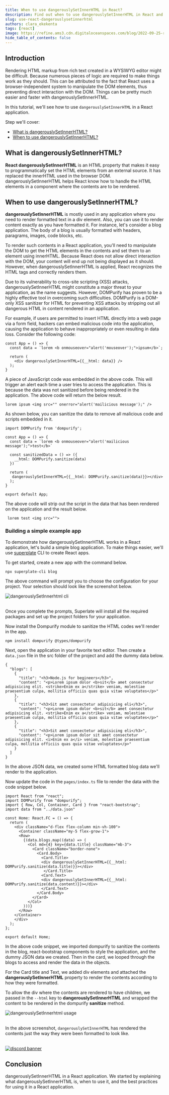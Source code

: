 ```yaml
---
title: When to use dangerouslySetInnerHTML in React?
description: Find out when to use dangerouslySetInnerHTML in React and how it can help avoid XSS attacks.
slug: use-react-dangerouslysetinnerhtml
authors: clara_ekekenta
tags: [react]
image: https://refine.ams3.cdn.digitaloceanspaces.com/blog/2022-09-25-react-dangerouslyInnerhtml/social.png
hide_table_of_contents: false
---
```





## Introduction
Rendering HTML markup from rich text created in a WYSIWYG editor might be difficult. Because numerous pieces of logic are required to make things work as they should. This can be attributed to the fact that React uses a browser-independent system to manipulate the DOM elements, thus preventing direct interaction with the DOM. Things can be pretty much easier and faster with dangerouslySetInnerHTML.

In this tutorial, we'll see how to use `dangerouslySetInnerHTML` in a React application.

Step we'll cover:
- [What is dangerouslySetInnerHTML?](#what-is-dangerouslysetinnerhtml)
- [When to use dangerouslySetInnerHTML?](#when-to-use-dangerouslysetinnerhtml)

## What is dangerouslySetInnerHTML?
**React dangerouslySetInnerHTML** is an HTML property that makes it easy to programmatically set the HTML elements from an external source. It has replaced the innerHTML used in the browser DOM.
dangerouslySetInnerHTML helps React know how to handle the HTML elements in a component where the contents are to be rendered.

## When to use dangerouslySetInnerHTML?
**dangerouslySetInnerHTML** is mostly used in any application where you need to render formatted text in a div element. Also, you can use it to render content exactly as you have formatted it. For instance, let's consider a blog application. The body of a blog is usually formatted with headers, paragrams, images, code blocks, etc.

To render such contents in a React application, you'll need to manipulate the DOM to get the HTML elements in the contents and set them to an element using innerHTML. Because React does not allow direct interaction with the DOM, your content will end up not being displayed as it should. However, when dangerouslySetInnerHTML is applied, React recognizes the HTML tags and correctly renders them.

Due to its vulnerability to cross-site scripting (XSS) attacks, dangerouslySetInnerHTML might constitute a major threat to your application, as the name suggests. However, DOMPurify has proven to be a highly effective tool in overcoming such difficulties. DOMPurify is a DOM-only XSS sanitizer for HTML for preventing XSS attacks by stripping out all dangerous HTML in content rendered in an application.

For example, if users are permitted to insert HTML directly into a web page via a form field, hackers can embed malicious code into the application, causing the application to behave inappropriately or even resulting in data loss. Consider the following code:

```tsx
const App = () => {
  const data = `lorem <b onmouseover="alert('mouseover');">ipsum</b>`;

  return (
    <div dangerouslySetInnerHTML={{__html: data}} />
  );
}
```
A piece of JavaScript code was embedded in the above code. This will trigger an alert each time a user tries to access the application. This is because the data was not sanitized before being rendered in the application. The above code will return the below result.

```tsx
lorem ipsum <img src="" onerror="alert('mailicious message');" />
```


As shown below, you can sanitize the data to remove all malicious code and scripts embedded in it.

```tsx
import DOMPurify from 'dompurify';

const App = () => {
  const data = `lorem <b onmouseover="alert('mailicious message');">test</b>`

  const sanitizedData = () => ({
    __html: DOMPurify.sanitize(data)
  })

  return (
   dangerouslySetInnerHTML={{__html: DOMPurify.sanitize(data)}}></div>
  );
}

export default App;
```
The above code will strip out the script in the data that has been rendered on the application and the result below.

```tsx
 lorem test <img src="">
```


### Building a simple example app
To demonstrate how dangerouslySetInnerHTML works in a React application, let's build a simple blog application. To make things easier, we'll use  [superplate](https://github.com/pankod/superplate) CLI to create React apps.

To get started, create a new app with the command below.

```
npx superplate-cli blog
```
The above command will prompt you to choose the configuration for your project. Your selection should look like the screenshot below.

<div class="img-container" align-items="center" style={{alignSelf:"center", width:"400px"}} >
   <img   src="https://refine.ams3.cdn.digitaloceanspaces.com/blog/2022-09-25-react-dangerouslyInnerhtml/dangerouslySetInnerhtml-cli.png"  alt="dangerouslySetInnerhtml cli" />
</div>

<br/>



Once you complete the prompts, Superlate will install all the required packages and set up the project folders for your application.

Now install the Dompurify module to sanitize the HTML codes we'll render in the app.

```
npm install dompurify @types/dompurify
```

Next, open the application in your favorite text editor. Then create a `data.json` file in the src folder of the project and add the dummy data below.

```tsx
{
  "blogs": [
    {
      "title": "<h3>Node.js for begineers</h3>",
      "content": "<p>Lorem ipsum dolor <b>sit</b> amet consectetur adipisicing elit. <strike>Enim ex a</strike> veniam, molestiae praesentium culpa, mollitia officiis quas quia vitae voluptates</p>"
    },
    {
      "title": "<h3>Sit amet consectetur adipisicing eli</h3>",
      "content": "<p>Lorem ipsum dolor <b>sit</b> amet consectetur adipisicing elit. <strike>Enim ex a</strike> veniam, molestiae praesentium culpa, mollitia officiis quas quia vitae voluptates</p>"
    },
    {
      "title": "<h3>Sit amet consectetur adipisicing eli</h3>",
      "content": "<p>Lorem ipsum dolor sit amet consectetur adipisicing elit. <i>Enim ex a</i> veniam, molestiae praesentium culpa, mollitia officiis quas quia vitae voluptates</p>"
    }
  ]
}
```
In the above JSON data, we created some HTML formatted blog data we'll render to the application.

Now update the code in the `pages/index.ts` file to render the data with the code snippet below.

```tsx
import React from "react";
import DOMPurify from "dompurify";
import { Row, Col, Container, Card } from "react-bootstrap";
import data from "../data.json"

const Home: React.FC = () => {
  return (
    <div className="d-flex flex-column min-vh-100">
      <Container className="my-5 flex-grow-1">
      <Row>
        {(data.blogs.map((data) => (
          <Col md={4} key={data.title} className="mb-3">
            <Card className="border-none">
              <Card.Body>
                <Card.Title>
                <div dangerouslySetInnerHTML={{__html: DOMPurify.sanitize(data.title)}}></div>
                 </Card.Title>
                <Card.Text>
                <div dangerouslySetInnerHTML={{__html: DOMPurify.sanitize(data.content)}}></div>
                </Card.Text>
              </Card.Body>
            </Card>
          </Col>
        )))}
      </Row>
    </Container>
    </div>
  );
};

export default Home;
```

In the above code snippet, we imported dompurify to sanitize the contents in the blog, react-bootstrap components to style the application, and the dummy JSON data we created. Then in the card, we looped through the blogs to access and render the data in the objects.

 For the Card title and Text, we added div elements and attached the **dangerouslySetInnerHTML** property to render the contents according to how they were formatted.

 To allow the div where the contents are rendered to have children, we passed in the `--html` key to **dangerouslySetInnerHTML** and wrapped the content to be rendered in the dompurify **sanitize** method.



<div class="img-container" align-items="center" >
   <img   src="https://refine.ams3.cdn.digitaloceanspaces.com/blog/2022-09-25-react-dangerouslyInnerhtml/dangerouslySetInnerhtml-usage.png"  alt="dangerouslySetInnerhtml usage" />
</div>

<br/>

In the above screenshot, `dangerouslySetInnerHTML` has rendered the contents just the way they were been formatted to look like.

<br/>
<div>
<a href="https://discord.gg/refine">
  <img  src="https://refine.ams3.cdn.digitaloceanspaces.com/website/static/img/discord_big_blue.png" alt="discord banner" />
</a>
</div>

## Conclusion
dangerouslySetInnerHTML in a React application. We started by explaining what dangerouslySetInnerHTML is, when to use it, and the best practices for using it in a React application.

